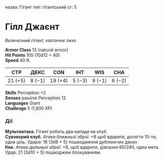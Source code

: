 назва: Гігант тип: гігантський cr: 5

# Гілл Джаєнт
_Величезний гігант, хаотичне лихо_

**Armor Class** 13 (natural armor)    
**Hit Points** 105 (10d12 + 40)    
**Speed** 40 ft.

| СТР     | ДЕКС   | CON     | ІНТ    | WIS    | CHA    |
| ------- | ------ | ------- | ------ | ------ | ------ |
| 21 (+5) | 8 (−1) | 19 (+4) | 5 (−3) | 9 (−1) | 6 (−2) |

**Skills** Perception +2    
**Senses** passive Perception 12    
**Languages** Giant    
**Challenge** 5 (1,800 XP)

### Дії
**Мультиатака.** Гігант робить два напади на клуб.    
**Сувоворий клуб.** _Атака ближньої зброї:_ +8 щоб вдарити, досягти 10-ти, одна ціль. _Удара:_ 18 (3d8 + 5) пошкодження дублюючих даних    
**Кек.** _Атака дальньої зброї:_ +8, щоб вдарити, діапазон 60/240, одна мета. _Удар:_ 21 (3d10 + 5) пошкоджені блокуванням.